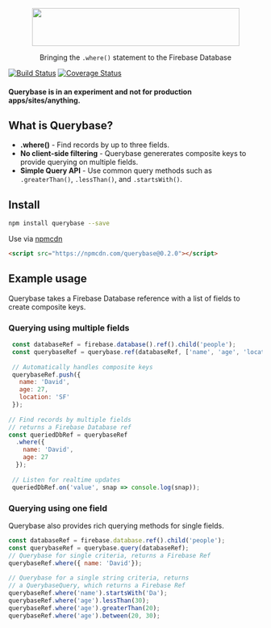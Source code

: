 <p align="center">
  <img height="75px" width="411px" src="https://raw.githubusercontent.com/davideast/Querybase/master/logos/logo-large.png">
  <p align="center">Bringing the <code>.where()</code> statement to the Firebase Database</p>
</p>

[![Build Status](https://travis-ci.org/davideast/Querybase.svg?branch=master)](https://travis-ci.org/davideast/Querybase)
[![Coverage Status](https://coveralls.io/repos/github/davideast/Querybase/badge.svg?branch=master)](https://coveralls.io/github/davideast/Querybase?branch=master)

#### Querybase is in an experiment and not for production apps/sites/anything.

## What is Querybase?

- **.where()** - Find records by up to three fields.
- **No client-side filtering** - Querybase genererates composite keys to provide querying on multiple fields.
- **Simple Query API** - Use common query methods such as `.greaterThan()`, `.lessThan()`, and `.startsWith()`.

## Install

```bash
npm install querybase --save
```

Use via [npmcdn](https://npmcdn.com)

```html
<script src="https://npmcdn.com/querybase@0.2.0"></script>
```

## Example usage

Querybase takes a Firebase Database reference with a list of fields to create composite keys. 

### Querying using multiple fields

```js
 const databaseRef = firebase.database().ref().child('people');
 const querybaseRef = querybase.ref(databaseRef, ['name', 'age', 'location']);
 
 // Automatically handles composite keys
 querybaseRef.push({ 
   name: 'David',
   age: 27,
   location: 'SF'
 });
 
// Find records by multiple fields
// returns a Firebase Database ref
const queriedDbRef = querybaseRef
  .where({
    name: 'David',
    age: 27
  });
  
 // Listen for realtime updates
 queriedDbRef.on('value', snap => console.log(snap));
 ```
 
### Querying using one field

Querybase also provides rich querying methods for single fields.
 
 ```js
 const databaseRef = firebase.database.ref().child('people');
 const querybaseRef = querybase.query(databaseRef);
 // Querybase for single criteria, returns a Firebase Ref
 querybaseRef.where({ name: 'David'});
  
 // Querybase for a single string criteria, returns
 // a QuerybaseQuery, which returns a Firebase Ref
 querybaseRef.where('name').startsWith('Da');
 querybaseRef.where('age').lessThan(30);
 querybaseRef.where('age').greaterThan(20);
 querybaseRef.where('age').between(20, 30);
 ```
